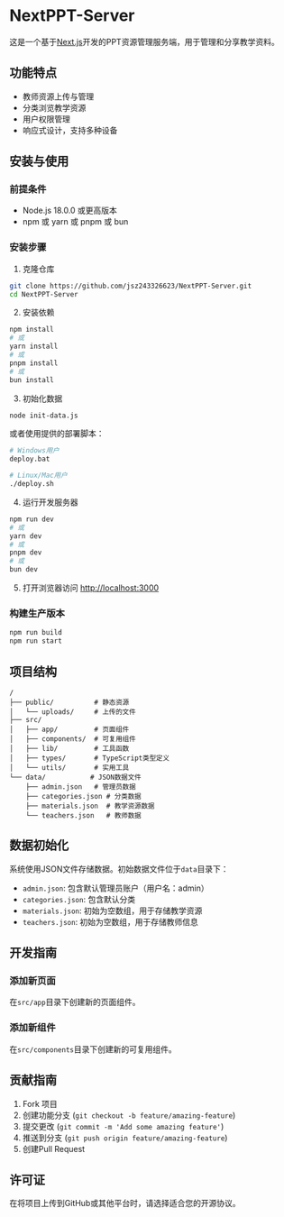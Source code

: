 # NextPPT-Server

这是一个基于[Next.js](https://nextjs.org)开发的PPT资源管理服务端，用于管理和分享教学资料。

## 功能特点

- 教师资源上传与管理
- 分类浏览教学资源
- 用户权限管理
- 响应式设计，支持多种设备

## 安装与使用

### 前提条件

- Node.js 18.0.0 或更高版本
- npm 或 yarn 或 pnpm 或 bun

### 安装步骤

1. 克隆仓库

```bash
git clone https://github.com/jsz243326623/NextPPT-Server.git
cd NextPPT-Server
```

2. 安装依赖

```bash
npm install
# 或
yarn install
# 或
pnpm install
# 或
bun install
```

3. 初始化数据

```bash
node init-data.js
```

或者使用提供的部署脚本：

```bash
# Windows用户
deploy.bat

# Linux/Mac用户
./deploy.sh
```

4. 运行开发服务器

```bash
npm run dev
# 或
yarn dev
# 或
pnpm dev
# 或
bun dev
```

5. 打开浏览器访问 [http://localhost:3000](http://localhost:3000)

### 构建生产版本

```bash
npm run build
npm run start
```

## 项目结构

```
/
├── public/          # 静态资源
│   └── uploads/     # 上传的文件
├── src/
│   ├── app/         # 页面组件
│   ├── components/  # 可复用组件
│   ├── lib/         # 工具函数
│   ├── types/       # TypeScript类型定义
│   └── utils/       # 实用工具
└── data/           # JSON数据文件
    ├── admin.json   # 管理员数据
    ├── categories.json # 分类数据
    ├── materials.json  # 教学资源数据
    └── teachers.json   # 教师数据
```

## 数据初始化

系统使用JSON文件存储数据。初始数据文件位于`data`目录下：

- `admin.json`: 包含默认管理员账户（用户名：admin）
- `categories.json`: 包含默认分类
- `materials.json`: 初始为空数组，用于存储教学资源
- `teachers.json`: 初始为空数组，用于存储教师信息

## 开发指南

### 添加新页面

在`src/app`目录下创建新的页面组件。

### 添加新组件

在`src/components`目录下创建新的可复用组件。

## 贡献指南

1. Fork 项目
2. 创建功能分支 (`git checkout -b feature/amazing-feature`)
3. 提交更改 (`git commit -m 'Add some amazing feature'`)
4. 推送到分支 (`git push origin feature/amazing-feature`)
5. 创建Pull Request

## 许可证

在将项目上传到GitHub或其他平台时，请选择适合您的开源协议。